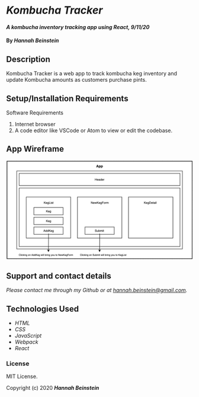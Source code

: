# _Kombucha Tracker_

#### _A kombucha inventory tracking app using React, 9/11/20_

#### By _**Hannah Beinstein**_

## Description
Kombucha Tracker is a web app to track kombucha keg inventory and update Kombucha amounts as customers purchase pints. 

## Setup/Installation Requirements

Software Requirements
1. Internet browser
2. A code editor like VSCode or Atom to view or edit the codebase.

## App Wireframe
![GitHub Logo](./Wireframe.png)

## Support and contact details

_Please contact me through my Github or at hannah.beinstein@gmail.com._

## Technologies Used

* _HTML_
* _CSS_
* _JavaScript_
* _Webpack_
* _React_

### License

MIT License.

Copyright (c) 2020 **_Hannah Beinstein_**
